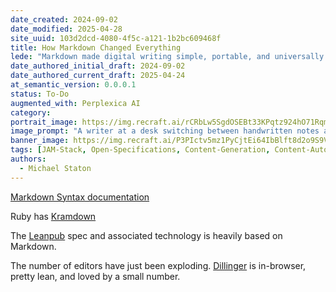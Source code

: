 ```yaml
---
date_created: 2024-09-02
date_modified: 2025-04-28
site_uuid: 103d2dcd-4080-4f5c-a121-1b2bc609468f
title: How Markdown Changed Everything
lede: "Markdown made digital writing simple, portable, and universally accessible—empowering everyone to publish."
date_authored_initial_draft: 2024-09-02
date_authored_current_draft: 2025-04-24
at_semantic_version: 0.0.0.1
status: To-Do
augmented_with: Perplexica AI
category: 
portrait_image: https://img.recraft.ai/rCRbLw5SgdOSEBt33KPqtz924hO71Rqm7Zo7UpHZkLY/rs:fit:1024:1820:0/raw:1/plain/abs://external/images/13d570b8-f658-4d0d-a143-3c4c4244321a
image_prompt: "A writer at a desk switching between handwritten notes and a laptop, Markdown syntax glowing on the screen, and published articles appearing on the web. The scene is clean, minimal, and empowering."
banner_image: https://img.recraft.ai/P3PIctv5mz1PyCjtEi64IbBlft8d2o9S9V0BwFV7aAQ/rs:fit:2048:1024:0/raw:1/plain/abs://external/images/5fd6a920-c03c-4608-b977-7f0db4aa9b54
tags: [JAM-Stack, Open-Specifications, Content-Generation, Content-Automation, State-Of-The-Art-Practices]
authors:
  - Michael Staton
---
```


[Markdown Syntax documentation](https://www.markdownguide.org/)

Ruby has [Kramdown](https://kramdown.gettalong.org/)

The [Leanpub](https://leanpub.com/) spec and associated technology is heavily based on Markdown.  

The number of editors have just been exploding.  [Dillinger](https://dillinger.io/) is in-browser, pretty lean, and loved by a small number.  


 
